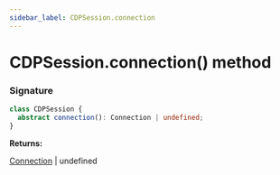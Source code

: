```yaml
---
sidebar_label: CDPSession.connection
---
```


# CDPSession.connection() method

### Signature

```typescript
class CDPSession {
  abstract connection(): Connection | undefined;
}
```

**Returns:**

[Connection](./puppeteer.connection.md) \| undefined
